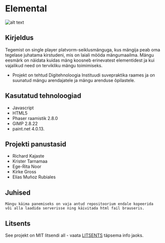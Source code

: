 # Elemental
![alt text](https://raw.githubusercontent.com/rkajaste/Elemental/master/screencaps.png)
## Kirjeldus
Tegemist on single player platvorm-seiklusmänguga, kus mängija peab oma tegelase juhatama kirstudeni, mis on laiali mööda mängumaailma.
Mängu eesmärk on näidata kuidas mäng koosneb erinevatest elementidest ja kui vajalikud need on tervikliku mängu toimimiseks.

* Projekt on tehtud Digitehnoloogia Instituudi suvepraktika raames ja on suunatud mängu arendajatele ja mängu arenduse õpilastele.

## Kasutatud tehnoloogiad
* Javascript
* HTML5
* Phaser raamistik 2.8.0
* GIMP 2.8.22 
* paint.net 4.0.13.

## Projekti panustasid
- Richard Kajaste
- Krister Tarnamaa
- Ege-Rita Noor
- Kirke Gross
- Elías Muñoz Rubiales

## Juhised
```
Mängu käima panemiseks on vaja antud repositoorium endale kopeerida või alla laadida serverisse ning käivitada html fail brauseris.
```

## Litsents

See projekt on MIT litsendi all - vaata [LITSENTS](https://github.com/rkajaste/Elemental/blob/master/LICENSE.md/) täpsema info jaoks.

